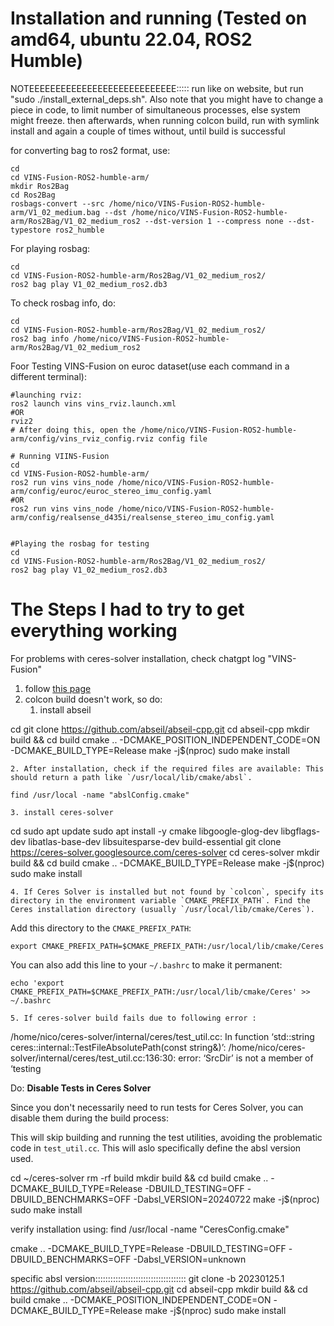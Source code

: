 

# Installation and running (Tested on amd64, ubuntu 22.04, ROS2 Humble)

NOTEEEEEEEEEEEEEEEEEEEEEEEEEEEE:::::
run like on website, but run "sudo ./install_external_deps.sh". Also note that you might have to change a piece in code, to limit number of simultaneous processes, else system might freeze.  then afterwards, when running colcon build, run with symlink install and again a couple of times without, until build is successful

for converting bag to ros2 format, use:
```Shell
cd
cd VINS-Fusion-ROS2-humble-arm/
mkdir Ros2Bag
cd Ros2Bag
rosbags-convert --src /home/nico/VINS-Fusion-ROS2-humble-arm/V1_02_medium.bag --dst /home/nico/VINS-Fusion-ROS2-humble-arm/Ros2Bag/V1_02_medium_ros2 --dst-version 1 --compress none --dst-typestore ros2_humble
```

For playing rosbag:
```Shell
cd
cd VINS-Fusion-ROS2-humble-arm/Ros2Bag/V1_02_medium_ros2/
ros2 bag play V1_02_medium_ros2.db3
```

To check rosbag info, do:
```Shell
cd
cd VINS-Fusion-ROS2-humble-arm/Ros2Bag/V1_02_medium_ros2/
ros2 bag info /home/nico/VINS-Fusion-ROS2-humble-arm/Ros2Bag/V1_02_medium_ros2
```
Foor Testing VINS-Fusion on euroc dataset(use each command in a different terminal):
```Shell
#launching rviz:
ros2 launch vins vins_rviz.launch.xml
#OR
rviz2
# After doing this, open the /home/nico/VINS-Fusion-ROS2-humble-arm/config/vins_rviz_config.rviz config file

# Running VIINS-Fusion
cd
cd VINS-Fusion-ROS2-humble-arm/
ros2 run vins vins_node /home/nico/VINS-Fusion-ROS2-humble-arm/config/euroc/euroc_stereo_imu_config.yaml
#OR
ros2 run vins vins_node /home/nico/VINS-Fusion-ROS2-humble-arm/config/realsense_d435i/realsense_stereo_imu_config.yaml


#Playing the rosbag for testing
cd
cd VINS-Fusion-ROS2-humble-arm/Ros2Bag/V1_02_medium_ros2/
ros2 bag play V1_02_medium_ros2.db3

```





# The Steps I had to try to get everything working



For problems with ceres-solver installation, check chatgpt log "VINS-Fusion"

 1. follow [this page](https://gitee.com/nleo1/VINS-Fusion-ROS2-humble-arm) 
 2. colcon build doesn't work, so do:
	 1. install abseil

cd
git clone https://github.com/abseil/abseil-cpp.git
cd abseil-cpp
mkdir build && cd build
cmake .. -DCMAKE_POSITION_INDEPENDENT_CODE=ON -DCMAKE_BUILD_TYPE=Release
make -j$(nproc)
sudo make install

	2. After installation, check if the required files are available: This should return a path like `/usr/local/lib/cmake/absl`.

`find /usr/local -name "abslConfig.cmake"`


	3. install ceres-solver
cd
sudo apt update
sudo apt install -y cmake libgoogle-glog-dev libgflags-dev libatlas-base-dev libsuitesparse-dev build-essential
git clone https://ceres-solver.googlesource.com/ceres-solver
cd ceres-solver
mkdir build && cd build
cmake .. -DCMAKE_BUILD_TYPE=Release
make -j$(nproc)
sudo make install

	4. If Ceres Solver is installed but not found by `colcon`, specify its directory in the environment variable `CMAKE_PREFIX_PATH`. Find the Ceres installation directory (usually `/usr/local/lib/cmake/Ceres`).

Add this directory to the `CMAKE_PREFIX_PATH`:

`export CMAKE_PREFIX_PATH=$CMAKE_PREFIX_PATH:/usr/local/lib/cmake/Ceres`

You can also add this line to your `~/.bashrc` to make it permanent:

`echo 'export CMAKE_PREFIX_PATH=$CMAKE_PREFIX_PATH:/usr/local/lib/cmake/Ceres' >> ~/.bashrc`

	5. If ceres-solver build fails due to following error :
/home/nico/ceres-solver/internal/ceres/test_util.cc: In function ‘std::string ceres::internal::TestFileAbsolutePath(const string&)’:
/home/nico/ceres-solver/internal/ceres/test_util.cc:136:30: error: ‘SrcDir’ is not a member of ‘testing

Do:
 **Disable Tests in Ceres Solver**

Since you don't necessarily need to run tests for Ceres Solver, you can disable them during the build process:

This will skip building and running the test utilities, avoiding the problematic code in `test_util.cc`. This will aslo specifically define the absl version used.

cd ~/ceres-solver
rm -rf build
mkdir build && cd build
cmake .. -DCMAKE_BUILD_TYPE=Release -DBUILD_TESTING=OFF -DBUILD_BENCHMARKS=OFF -Dabsl_VERSION=20240722
make -j$(nproc)
sudo make install

verify installation using:
find /usr/local -name "CeresConfig.cmake"


cmake .. -DCMAKE_BUILD_TYPE=Release -DBUILD_TESTING=OFF -DBUILD_BENCHMARKS=OFF -Dabsl_VERSION=unknown


specific absl version::::::::::::::::::::::::::::::::::::
git clone -b 20230125.1 https://github.com/abseil/abseil-cpp.git
cd abseil-cpp
mkdir build && cd build
cmake .. -DCMAKE_POSITION_INDEPENDENT_CODE=ON -DCMAKE_BUILD_TYPE=Release
make -j$(nproc)
sudo make install








